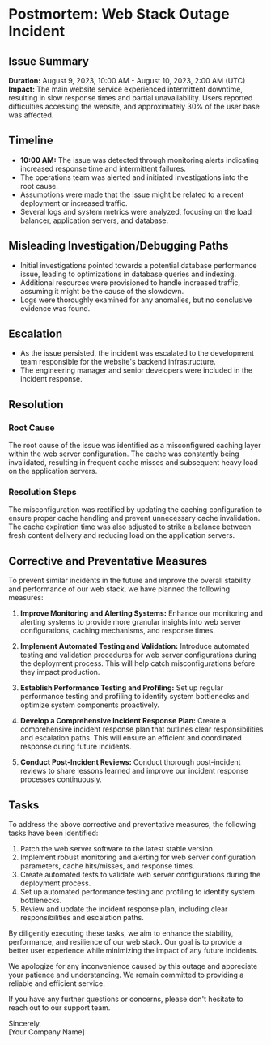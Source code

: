 # Postmortem: Web Stack Outage Incident

## Issue Summary

**Duration:** August 9, 2023, 10:00 AM - August 10, 2023, 2:00 AM (UTC)\
**Impact:** The main website service experienced intermittent downtime, resulting in slow response times and partial unavailability. Users reported difficulties accessing the website, and approximately 30% of the user base was affected.

## Timeline

- **10:00 AM:** The issue was detected through monitoring alerts indicating increased response time and intermittent failures.
- The operations team was alerted and initiated investigations into the root cause.
- Assumptions were made that the issue might be related to a recent deployment or increased traffic.
- Several logs and system metrics were analyzed, focusing on the load balancer, application servers, and database.

## Misleading Investigation/Debugging Paths

- Initial investigations pointed towards a potential database performance issue, leading to optimizations in database queries and indexing.
- Additional resources were provisioned to handle increased traffic, assuming it might be the cause of the slowdown.
- Logs were thoroughly examined for any anomalies, but no conclusive evidence was found.

## Escalation

- As the issue persisted, the incident was escalated to the development team responsible for the website's backend infrastructure.
- The engineering manager and senior developers were included in the incident response.

## Resolution

### Root Cause

The root cause of the issue was identified as a misconfigured caching layer within the web server configuration. The cache was constantly being invalidated, resulting in frequent cache misses and subsequent heavy load on the application servers.

### Resolution Steps

The misconfiguration was rectified by updating the caching configuration to ensure proper cache handling and prevent unnecessary cache invalidation. The cache expiration time was also adjusted to strike a balance between fresh content delivery and reducing load on the application servers.

## Corrective and Preventative Measures

To prevent similar incidents in the future and improve the overall stability and performance of our web stack, we have planned the following measures:

1. **Improve Monitoring and Alerting Systems:** Enhance our monitoring and alerting systems to provide more granular insights into web server configurations, caching mechanisms, and response times.

1. **Implement Automated Testing and Validation:** Introduce automated testing and validation procedures for web server configurations during the deployment process. This will help catch misconfigurations before they impact production.

1. **Establish Performance Testing and Profiling:** Set up regular performance testing and profiling to identify system bottlenecks and optimize system components proactively.

1. **Develop a Comprehensive Incident Response Plan:** Create a comprehensive incident response plan that outlines clear responsibilities and escalation paths. This will ensure an efficient and coordinated response during future incidents.

1. **Conduct Post-Incident Reviews:** Conduct thorough post-incident reviews to share lessons learned and improve our incident response processes continuously.

## Tasks

To address the above corrective and preventative measures, the following tasks have been identified:

1. Patch the web server software to the latest stable version.
1. Implement robust monitoring and alerting for web server configuration parameters, cache hits/misses, and response times.
1. Create automated tests to validate web server configurations during the deployment process.
1. Set up automated performance testing and profiling to identify system bottlenecks.
1. Review and update the incident response plan, including clear responsibilities and escalation paths.

By diligently executing these tasks, we aim to enhance the stability, performance, and resilience of our web stack. Our goal is to provide a better user experience while minimizing the impact of any future incidents.

We apologize for any inconvenience caused by this outage and appreciate your patience and understanding. We remain committed to providing a reliable and efficient service.

If you have any further questions or concerns, please don't hesitate to reach out to our support team.

Sincerely,  
[Your Company Name]
